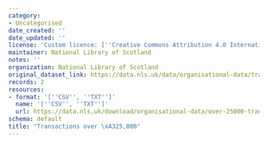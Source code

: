 ```yaml
---
category:
- Uncategorised
date_created: ''
date_updated: ''
license: 'Custom licence: [''Creative Commons Attribution 4.0 International'']'
maintainer: National Library of Scotland
notes: ''
organization: National Library of Scotland
original_dataset_link: https://data.nls.uk/data/organisational-data/transactions-over-25k/
records: 2
resources:
- format: '[''CSV'', ''TXT'']'
  name: '[''CSV'', ''TXT'']'
  url: https://data.nls.uk/download/organisational-data/over-25000-transactions.zip
schema: default
title: "Transactions over \xA325,000"
---
```

